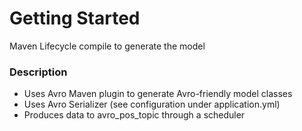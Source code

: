 # Getting Started
Maven Lifecycle compile to generate the model

### Description

* Uses Avro Maven plugin to generate Avro-friendly model classes
* Uses Avro Serializer (see configuration under application.yml)
* Produces data to avro_pos_topic through a scheduler 


